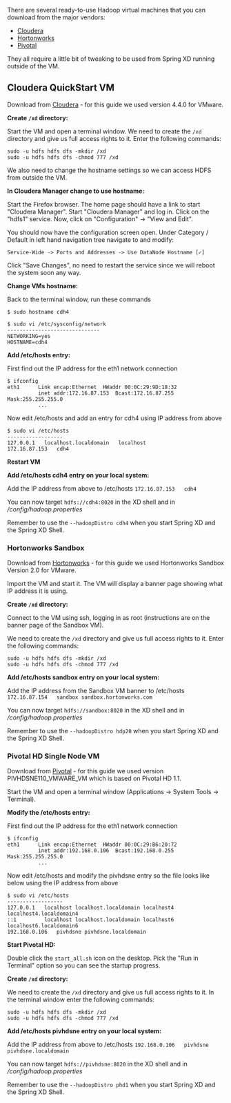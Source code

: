 There are several ready-to-use Hadoop virtual machines that you can download from the major vendors:

* [Cloudera](#wiki-cloudera-quickstart-vm)
* [Hortonworks](#wiki-hortonworks-sandbox)
* [Pivotal](#wiki-pivotal-hd-single-node-vm)

They all require a little bit of tweaking to be used from Spring XD running outside of the VM.

## Cloudera QuickStart VM

Download from [Cloudera](http://www.cloudera.com/content/support/en/downloads.html) - for this guide we used version 4.4.0 for VMware.

**Create `/xd` directory:**

Start the VM and open a terminal window. We need to create the `/xd` directory and give us full access rights to it. Enter the following commands:

```
sudo -u hdfs hdfs dfs -mkdir /xd
sudo -u hdfs hdfs dfs -chmod 777 /xd
``` 

We also need to change the hostname settings so we can access HDFS from outside the VM.

**In Cloudera Manager change to use hostname:**

Start the Firefox browser. The home page should have a link to start "Cloudera Manager". Start "Cloudera Manager" and log in. Click on the "hdfs1" service. Now, click on "Configuration" -> "View and Edit".

You should now have the configuration screen open. Under Category / Default in left hand navigation tree navigate to and modify:

    Service-Wide -> Ports and Addresses -> Use DataNode Hostname [✓]

Click "Save Changes", no need to restart the service since we will reboot the system soon any way.

**Change VMs hostname:**

Back to the terminal window, run these commands

`$ sudo hostname cdh4`

```
$ sudo vi /etc/sysconfig/network
------------------------------
NETWORKING=yes
HOSTNAME=cdh4
```

**Add /etc/hosts entry:**

First find out the IP address for the eth1 network connection

```
$ ifconfig
eth1      Link encap:Ethernet  HWaddr 00:0C:29:9D:18:32  
          inet addr:172.16.87.153  Bcast:172.16.87.255  Mask:255.255.255.0
          ...
```

Now edit /etc/hosts and add an entry for cdh4 using IP address from above

```
$ sudo vi /etc/hosts
------------------
127.0.0.1   localhost.localdomain   localhost
172.16.87.153   cdh4
```

**Restart VM**

**Add /etc/hosts cdh4 entry on your local system:**

Add the IP address from above to /etc/hosts
`172.16.87.153   cdh4`

You can now target `hdfs://cdh4:8020` in the XD shell and in _/config/hadoop.properties_

Remember to use the `--hadoopDistro cdh4` when you start Spring XD and the Spring XD Shell.



### Hortonworks Sandbox

Download from [Hortonworks](http://hortonworks.com/products/hortonworks-sandbox/) - for this guide we used Hortonworks Sandbox Version 2.0 for VMware.

Import the VM and start it. The VM will display a banner page showing what IP address it is using. 

**Create `/xd` directory:**

Connect to the VM using ssh, logging in as root (instructions are on the banner page of the Sandbox VM).

We need to create the `/xd` directory and give us full access rights to it. Enter the following commands:

```
sudo -u hdfs hdfs dfs -mkdir /xd
sudo -u hdfs hdfs dfs -chmod 777 /xd
``` 

**Add /etc/hosts sandbox entry on your local system:**

Add the IP address from the Sandbox VM banner to /etc/hosts
`172.16.87.154   sandbox sandbox.hortonworks.com`

You can now target `hdfs://sandbox:8020` in the XD shell and in _/config/hadoop.properties_

Remember to use the `--hadoopDistro hdp20` when you start Spring XD and the Spring XD Shell.

### Pivotal HD Single Node VM

Download from [Pivotal](http://gopivotal.com/big-data/pivotal-hd) - for this guide we used version PIVHDSNE110_VMWARE_VM which is based on Pivotal HD 1.1.

Start the VM and open a terminal window (Applications -> System Tools -> Terminal). 

**Modify the /etc/hosts entry:**

First find out the IP address for the eth1 network connection

```
$ ifconfig
eth1      Link encap:Ethernet  HWaddr 00:0C:29:B6:20:72  
          inet addr:192.168.0.106  Bcast:192.168.0.255  Mask:255.255.255.0
          ...
```

Now edit /etc/hosts and modify the pivhdsne entry so the file looks like below using the IP address from above

```
$ sudo vi /etc/hosts
------------------
127.0.0.1   localhost localhost.localdomain localhost4 localhost4.localdomain4
::1         localhost localhost.localdomain localhost6 localhost6.localdomain6
192.168.0.106   pivhdsne pivhdsne.localdomain
```

**Start Pivotal HD:**

Double click the `start_all.sh` icon on the desktop. Pick the "Run in Terminal" option so you can see the startup progress.

**Create `/xd` directory:**

We need to create the `/xd` directory and give us full access rights to it. In the terminal window enter the following commands:

```
sudo -u hdfs hdfs dfs -mkdir /xd
sudo -u hdfs hdfs dfs -chmod 777 /xd
``` 

**Add /etc/hosts pivhdsne entry on your local system:**

Add the IP address from above to /etc/hosts
`192.168.0.106   pivhdsne pivhdsne.localdomain`

You can now target `hdfs://pivhdsne:8020` in the XD shell and in _/config/hadoop.properties_

Remember to use the `--hadoopDistro phd1` when you start Spring XD and the Spring XD Shell.

